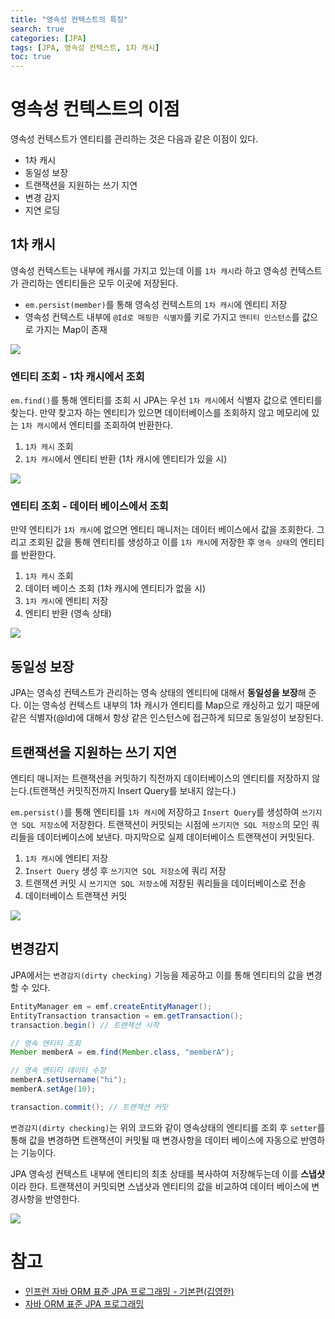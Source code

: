 ```yaml
---
title: "영속성 컨텍스트의 특징"
search: true
categories: [JPA]
tags: [JPA, 영속성 컨텍스트, 1차 캐시]
toc: true
---
```


# 영속성 컨텍스트의 이점
영속성 컨텍스트가 엔티티를 관리하는 것은 다음과 같은 이점이 있다.

- 1차 캐시
- 동일성 보장
- 트랜잭션을 지원하는 쓰기 지연
- 변경 감지
- 지연 로딩

## 1차 캐시
영속성 컨텍스트는 내부에 캐시를 가지고 있는데 이를 `1차 캐시`라 하고 영속성 컨텍스트가 관리하는 엔티티들은 모두 이곳에 저장된다.

 - `em.persist(member)`를 통해 영속성 컨텍스트의 `1차 캐시`에 엔티티 저장
 - 영속성 컨텍스트 내부에 `@Id로 매핑한 식별자`를 키로 가지고 `엔티티 인스턴스`를 값으로 가지는 Map이 존재

![]({{site.url}}/assets/img/post/jpa/03/img01.png)

### 엔티티 조회 - 1차 캐시에서 조회
`em.find()`를 통해 엔티티를 조회 시 JPA는 우선 `1차 캐시`에서 식별자 값으로 엔티티를 찾는다. 만약 찾고자 하는 엔티티가 있으면 데이터베이스를 조회하지 않고 메모리에 있는 `1차 캐시`에서 엔티티를 조회하여 반환한다.

1. `1차 캐시` 조회
2. `1차 캐시`에서 엔티티 반환 (1차 캐시에 엔티티가 있을 시)

![]({{site.url}}/assets/img/post/jpa/03/img02.png)

### 엔티티 조회 - 데이터 베이스에서 조회
만약 엔티티가 `1차 캐시`에 없으면 엔티티 매니저는 데이터 베이스에서 값을 조회한다. 그리고 조회된 값을 통해 엔티티를 생성하고 이를 `1차 캐시`에 저장한 후
`영속 상태`의 엔티티를 반환한다.

1. `1차 캐시` 조회
2. 데이터 베이스 조회 (1차 캐시에 엔티티가 없을 시)
3. `1차 캐시`에 엔티티 저장
4. 엔티티 반환 (영속 상태)

![]({{site.url}}/assets/img/post/jpa/03/img03.png)

## 동일성 보장
JPA는 영속성 컨텍스트가 관리하는 영속 상태의 엔티티에 대해서 **동일성을 보장**해 준다. 이는 영속성 컨텍스트 내부의 1차 캐시가 엔티티를 Map으로 캐싱하고 있기 때문에 같은 식별자(@Id)에 대해서 항상 같은 인스턴스에 접근하게 되므로 동일성이 보장된다.

## 트랜잭션을 지원하는 쓰기 지연
엔티티 매니저는 트랜잭션을 커밋하기 직전까지 데이터베이스의 엔티티를 저장하지 않는다.(트랜잭션 커밋직전까지 Insert Query를 보내지 않는다.)

`em.persist()`를 통해 엔티티를 `1차 캐시`에 저장하고 `Insert Query`를 생성하여 `쓰기지연 SQL 저장소`에 저장한다. 트랜잭션이 커밋되는 시점에
`쓰기지연 SQL 저장소`의 모인 쿼리들을 데이터베이스에 보낸다. 마지막으로 실제 데이터베이스 트랜잭션이 커밋된다.

1. `1차 캐시`에 엔티티 저장
2. `Insert Query` 생성 후 `쓰기지연 SQL 저장소`에 쿼리 저장
3. 트랜잭션 커밋 시 `쓰기지연 SQL 저장소`에 저장된 쿼리들을 데이터베이스로 전송
4. 데이터베이스 트랜잭션 커밋

![]({{site.url}}/assets/img/post/jpa/03/img04.png)

## 변경감지
JPA에서는 `변경감지(dirty checking)` 기능을 제공하고 이를 통해 엔티티의 값을 변경할 수 있다.

```java
EntityManager em = emf.createEntityManager();
EntityTransaction transaction = em.getTransaction();
transaction.begin() // 트랜잭션 시작

// 영속 엔티티 조회
Member memberA = em.find(Member.class, "memberA");

// 영속 엔티티 데이터 수정
memberA.setUsername("hi");
memberA.setAge(10);

transaction.commit(); // 트랜잭션 커밋
```
`변경감지(dirty checking)`는 위의 코드와 같이 영속상태의 엔티티를 조회 후 `setter`를 통해 값을 변경하면 트랜잭션이 커밋될 때
변경사항을 데이터 베이스에 자동으로 반영하는 기능이다.

JPA 영속성 컨텍스트 내부에 엔티티의 최초 상태를 복사하여 저장해두는데 이를 **스냅샷**이라 한다.
트랜잭션이 커밋되면 스냅샷과 엔티티의 값을 비교하여 데이터 베이스에 변경사항을 반영한다.

![]({{site.url}}/assets/img/post/jpa/03/img05.png)

# 참고

- [인프런 자바 ORM 표준 JPA 프로그래밍 - 기본편(김영한)](https://www.inflearn.com/course/ORM-JPA-Basic/dashboard)
- [자바 ORM 표준 JPA 프로그래밍](http://www.kyobobook.co.kr/product/detailViewKor.laf?mallGb=KOR&ejkGb=KOR&barcode=9788960777330)
